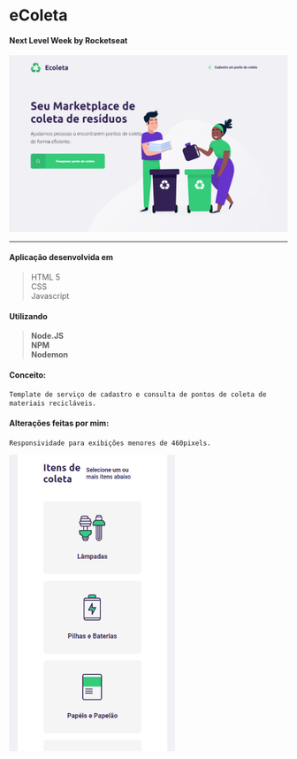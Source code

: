 # eColeta
#### Next Level Week by Rocketseat 

<img src="https://github.com/isaacviannadev/eColeta/blob/master/ecoleta.png" width=900px alt="Index">

---

#### Aplicação desenvolvida em

>HTML 5 <br>
>CSS <br>
>Javascript <br>


#### Utilizando 

> **Node.JS** <br>
> **NPM** <br>
> **Nodemon** <br>

#### Conceito:
    Template de serviço de cadastro e consulta de pontos de coleta de materiais recicláveis.

#### Alterações feitas por mim:
    Responsividade para exibições menores de 460pixels.


<img src="https://github.com/isaacviannadev/eColeta/blob/master/responsivoecoleta.png" width=300px alt="Responsiva">

